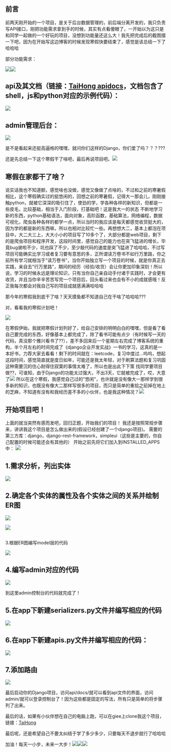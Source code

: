 
<BlogInfo id="383" title="不会还有人在手写crud？？！！Django教你来做事！" author="白日梦想猿" pv=0 read_times=0 pre_cost_time="191" category="Django" tag_list="['admin', '              crud', '              drf']" create_time="2022.02.10 21:56:00" update_time="2022.07.11 10:54:00" />

## **前言**

前两天刚开始的一个项目，是关于后台数据管理的，前后端分离开发的，我只负责写API接口，刚把功能需求拿到手的时候，其实有点看傻眼了，一开始以为这只是和同学一起做的一个好玩的项目，没想到功能量还这么大！我先把完成后的截图摆一下吧，因为在开始写这边博客的时候发现寒假快要结束了，感觉是该总结一下了哈哈哈

部分功能需求：

![](http://www.lll.plus/media/image/2022/02/10/image-20220210203757-7.png)![](http://www.lll.plus/media/image/2022/02/10/image-20220210203836-8.png)

## **api及其文档（链接：[TaiHong apidocs](http://www.lll.plus:9091/api/docs/)，文档包含了shell，js和python对应的示例代码）：**

![](http://www.lll.plus/media/image/2022/02/10/image-20220210204024-9.png)

## **admin管理后台：**

![](http://www.lll.plus/media/image/2022/02/10/image-20220210204408-13.png)

是不是看起来还挺高逼格的嘿嘿，就问你们这样的Django，你们爱了吗？？？???

还是先总结一下这个寒假干了啥吧，最后再说项目吧。![](http://www.lll.plus/media/image/2022/02/10/image-20220210204636-14.gif)



## **寒假在家都干了啥？**

说实话我也不知道额，感觉啥也没做，感觉又像做了点啥的，不过和之前的寒暑假相比，这个寒假确实过的挺悠闲的，回想之前的寒暑假，记得大一那会儿，刚刚接触python，就被它深深的吸引住了，使劲的学，学各种各样的新知识，但都是一些皮毛，比较基础，相当于入门阶段，打基础吧！这是我大一的状态
不断地学习新的东西，python基础语法，面向对象，高阶函数，基础算法，网络编程，数据可视化，爬虫各种各样的都学一点，所以当时的我应该是每天都感觉收货挺大的，因为学的都是新的东西嘛，所以也相对比较忙一些。再想想大二，基本上都泡在项目中，大二大三上，大大小小的项目写了10多个了，大部分都是web项目，剩下的是爬虫项目和程序开发，这段时间里，感觉自己的能力也在突飞猛进的增长，毕竟bug谢啦不少，坑也踩了不少，至少敲代码的速度是突飞猛进了哈哈哈，不过写项目可能确实比学习或者复习要有意思的多，正所谓读万卷书不如行万里路，你之前所有学习就相当于"读万卷书"，当你开始独立写一个项目的时候，就是你真正去实践，亲自去"行万里路"，期间的经历（经验/收货）会让你更加印象深刻！所以说，学习的时候永远是理论知识，只有当你自己亲自动手付诸于实践时，才会更有收货，并且当你辛辛苦苦写完一个项目后，回头看过来也会有不小的成就感哦！反正我每次都会对我自己写的项目成就感满满哈哈哈

那今年的寒假我到底干了啥？天天摸鱼都不知道自己在干啥了哈哈哈???

对，看看我的寒假计划吧！

![](http://www.lll.plus/media/image/2022/02/10/image-20220210211021-15.png)

在寒假伊始，我就把寒假计划列好了，给自己安排的明明白白的嘿嘿，但是看了看自己要完成的东西，好像基本上都完成了，除了看书可能有点少（有时候写一天的代码，真没那个雅兴看书了??），差不多回来后一个星期左右完成了博客系统的重构，半个月左右的时间完成了《django企业开发实战》一书的学习，这真的是一本好书，力荐大家去看看！剩下的时间就在：leetcode，复习中度过...呜呜，想起这段时间，感觉简直就是度日如年，可能还是我太年轻，对于刷算法题和复习巩固这种需要沉的住心耐得住寂寞的事情太难了，所以也是出此下下策
找同学要项目做??，可谁知，由于Django的功能太过强大，不出3天，它就被完成了，哎，大意了![](http://www.lll.plus/media/image/2022/02/10/image-20220210212047-16.gif)
所以在这个寒假，我感觉自己过的"悠闲"，也许就是没有像大一那样学到很多新的知识，也既没有像大二那样写很多的项目，而只是简单的重拾之前掉在地上的芝麻，不知道有没有和我经历差不多的小伙伴，也是我这种情况？![](http://www.lll.plus/media/image/2022/02/10/image-20220210212400-17.gif)

## **开始项目吧！**

上面的就当突然有感而发吧，回归正题，开始我们的项目！
我还是按照常规步骤来，讲讲我这个项目是怎么做出来的(假设已经创建了一个django项目)。
需要的第三方库：django，django-rest-framework，simpleui（这些是主要的，你自己配置的时候可能还会有其他的）
开始之前先将它们加入到INSTALLED_APPS中：
![](http://www.lll.plus/media/image/2022/02/10/image-20220210214419-26.png)

## 1.需求分析，列出实体

![](http://www.lll.plus/media/image/2022/02/10/image-20220210213128-18.png)

## 2.确定各个实体的属性及各个实体之间的关系并绘制ER图

![](http://www.lll.plus/media/image/2022/02/10/image-20220210213236-19.png)

![](http://www.lll.plus/media/image/2022/02/10/image-20220210213253-20.png)

##  
3.根据ER图编写model层的代码

![](http://www.lll.plus/media/image/2022/02/10/image-20220210213447-21.png)

## 4.编写admin对应的代码

![](http://www.lll.plus/media/image/2022/02/10/image-20220210213701-22.png)

到这里admin控制台的代码就完成了！

## 5.在app下新建serializers.py文件并编写相应的代码

![](http://www.lll.plus/media/image/2022/02/10/image-20220210213906-23.png)

## 6.在app下新建apis.py文件并编写相应的代码：

![](http://www.lll.plus/media/image/2022/02/10/image-20220210214058-24.png)

## 7.添加路由

![](http://www.lll.plus/media/image/2022/02/10/image-20220210214208-25.png)

最后启动你的Django项目，访问api/docs/就可以看到api文件的界面，访问admin/就可以登录控制台了！因为这些都是固定的写法，所有只是简单的将步骤列了出来。

最后的话，如果有小伙伴想在自己的电脑上跑，可以在giee上clone我这个项目，链接：[TaiHong](https://gitee.com/max-LLL/bai-hong-api.git)

最后呢，还是希望自己不要太纠结于学了多少多少，只要每天不退步就行了哈哈哈

加油！每天一小步，未来一大步！![](http://www.lll.plus/media/image/2022/02/10/image-20220210215608-28.gif)![](http://www.lll.plus/media/image/2022/02/10/image-20220210215608-28.gif)![](http://www.lll.plus/media/image/2022/02/10/image-20220210215608-28.gif)


